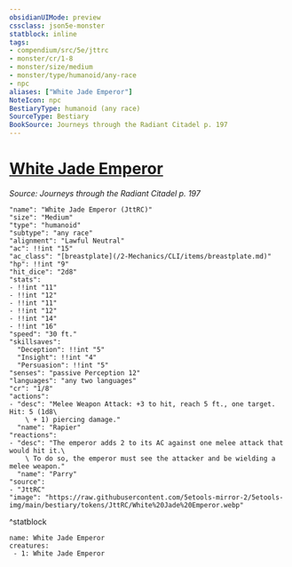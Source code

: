 ```yaml
---
obsidianUIMode: preview
cssclass: json5e-monster
statblock: inline
tags:
- compendium/src/5e/jttrc
- monster/cr/1-8
- monster/size/medium
- monster/type/humanoid/any-race
- npc
aliases: ["White Jade Emperor"]
NoteIcon: npc
BestiaryType: humanoid (any race)
SourceType: Bestiary
BookSource: Journeys through the Radiant Citadel p. 197
---
```

# [White Jade Emperor](2-Mechanics/CLI/bestiary/npc/white-jade-emperor-jttrc.md)
*Source: Journeys through the Radiant Citadel p. 197*  

```statblock
"name": "White Jade Emperor (JttRC)"
"size": "Medium"
"type": "humanoid"
"subtype": "any race"
"alignment": "Lawful Neutral"
"ac": !!int "15"
"ac_class": "[breastplate](/2-Mechanics/CLI/items/breastplate.md)"
"hp": !!int "9"
"hit_dice": "2d8"
"stats":
- !!int "11"
- !!int "12"
- !!int "11"
- !!int "12"
- !!int "14"
- !!int "16"
"speed": "30 ft."
"skillsaves":
  "Deception": !!int "5"
  "Insight": !!int "4"
  "Persuasion": !!int "5"
"senses": "passive Perception 12"
"languages": "any two languages"
"cr": "1/8"
"actions":
- "desc": "Melee Weapon Attack: +3 to hit, reach 5 ft., one target. Hit: 5 (1d8\
    \ + 1) piercing damage."
  "name": "Rapier"
"reactions":
- "desc": "The emperor adds 2 to its AC against one melee attack that would hit it.\
    \ To do so, the emperor must see the attacker and be wielding a melee weapon."
  "name": "Parry"
"source":
- "JttRC"
"image": "https://raw.githubusercontent.com/5etools-mirror-2/5etools-img/main/bestiary/tokens/JttRC/White%20Jade%20Emperor.webp"
```
^statblock

```encounter-table
name: White Jade Emperor
creatures:
 - 1: White Jade Emperor
```